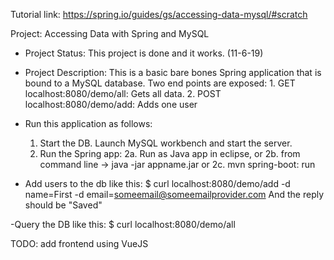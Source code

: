 Tutorial link:
https://spring.io/guides/gs/accessing-data-mysql/#scratch


Project: Accessing Data with Spring and MySQL

 - Project Status: This project is done and it works. (11-6-19)
 
 - Project Description: This is a basic bare bones Spring application that is bound to a MySQL database. 
 	Two end points are exposed:
 		1. GET localhost:8080/demo/all: Gets all data. 
 		2. POST localhost:8080/demo/add: Adds one user
 		
 - Run this application as follows:
 	1. Start the DB. Launch MySQL workbench and start the server.
 	2. Run the Spring app:
 		2a. Run as Java app in eclipse, or
 		2b. from command line -> java -jar appname.jar or
 		2c. mvn spring-boot: run
 		
 - Add users to the db like this:
 	$ curl localhost:8080/demo/add -d name=First -d email=someemail@someemailprovider.com
 	And the reply should be "Saved"
 	
 -Query the DB like this:
    $ curl localhost:8080/demo/all
    

TODO: add frontend using VueJS
 